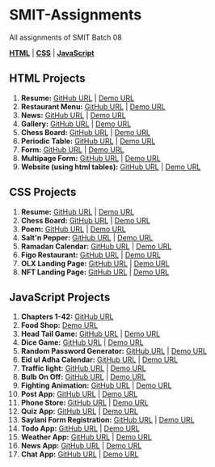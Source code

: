 # SMIT-Assignments

All assignments of SMIT Batch 08


[**HTML**](#html-projects) | [**CSS**](#css-projects) | [**JavaScript**](#javascript-projects)

HTML Projects
-------------

1.  **Resume:** [GitHub URL](https://github.com/fuzail-afsar/smit-assignments/tree/html-cv) | [Demo URL](https://fuzail-resume.netlify.app)
2.  **Restaurant Menu:** [GitHub URL](https://github.com/fuzail-afsar/smit-assignments/tree/html-menu-listing) | [Demo URL](https://restaurant-menu-fuzail.netlify.app)
3.  **News:** [GitHub URL](https://github.com/fuzail-afsar/smit-assignments/tree/html-directory-structure) | [Demo URL](https://news-fuzail.netlify.app/)
4.  **Gallery:** [GitHub URL](https://github.com/fuzail-afsar/smit-assignments/tree/html-gallery) | [Demo URL](https://gallery-fuzail.netlify.app/)
5.  **Chess Board:** [GitHub URL](https://github.com/fuzail-afsar/smit-assignments/tree/html-chess-board) | [Demo URL](https://chess-board-fuzail.netlify.app/)
6.  **Periodic Table:** [GitHub URL](https://github.com/fuzail-afsar/smit-assignments/tree/html-periodic-table) | [Demo URL](https://periodic-table-fuzail.netlify.app/)
7.  **Form:** [GitHub URL](https://github.com/fuzail-afsar/smit-assignments/tree/html-user-info-form) | [Demo URL](https://info-form.netlify.app/)
8.  **Multipage Form:** [GitHub URL](https://github.com/fuzail-afsar/smit-assignments/tree/html-multipage-review-form) | [Demo URL](https://review-steps-form.netlify.app/)
9.  **Website (using html tables):** [GitHub URL](https://github.com/fuzail-afsar/smit-assignments/tree/html-table-website) | [Demo URL](https://fashion-fuzail.netlify.app/)

CSS Projects
------------

1.  **Resume:** [GitHub URL](https://github.com/fuzail-afsar/smit-assignments/tree/css-cv) | [Demo URL](https://fuzail-resume-css.netlify.app/)
2.  **Chess Board:** [GitHub URL](https://github.com/fuzail-afsar/smit-assignments/tree/css-chess-board) | [Demo URL](https://chess-board-fuzail-css.netlify.app/)
3.  **Poem:** [GitHub URL](https://github.com/fuzail-afsar/smit-assignments/tree/css-poem) | [Demo URL](https://ghazal-poetry.netlify.app/)
4.  **Salt'n Pepper:** [GitHub URL](https://github.com/fuzail-afsar/smit-assignments/tree/css-saltn-pepper-restaurant-website) | [Demo URL](https://saltnpepper-restaurant.netlify.app/)
5.  **Ramadan Calendar:** [GitHub URL](https://github.com/fuzail-afsar/smit-assignments/tree/css-ramadan-calendar) | [Demo URL](https://ramadan-calendar-1443.netlify.app/)
6.  **Figo Restaurant:** [GitHub URL](https://github.com/fuzail-afsar/smit-assignments/tree/css-figo-restaurant-website) | [Demo URL](https://figo-fuzail.netlify.app/)
7.  **OLX Landing Page:** [GitHub URL](https://github.com/fuzail-afsar/smit-assignments/tree/css-nft-minions-landing-page) | [Demo URL](https://olx-fuzail.netlify.app/)
8.  **NFT Landing Page:** [GitHub URL](https://github.com/fuzail-afsar/smit-assignments/tree/css-nft-minions-landing-page) | [Demo URL](https://minions-nft.netlify.app/)

JavaScript Projects
-------------------

1.  **Chapters 1-42:** [GitHub URL](https://github.com/fuzail-afsar/smit-assignments/tree/javascript)
2.  **Food Shop:** [Demo URL](https://assignment-6-smit.netlify.app/)
3.  **Head Tail Game:** [GitHub URL](https://github.com/fuzail-afsar/smit-assignments/tree/head-tail-game) | [Demo URL](https://head-tails.netlify.app/)
4.  **Dice Game:** [GitHub URL](https://github.com/fuzail-afsar/smit-assignments/tree/dice-game) | [Demo URL](https://dice-game-fuzail.netlify.app/)
5.  **Random Password Generator:** [GitHub URL](https://github.com/fuzail-afsar/smit-assignments/tree/random-password-generator) | [Demo URL](https://random-password-generator-fuzail.netlify.app/)
6.  **Eid ul Adha Calendar:** [GitHub URL](https://github.com/fuzail-afsar/smit-assignments/tree/eid-ul-adha-calendar) | [Demo URL](https://eid-ul-adha-calendar.netlify.app/)
7.  **Traffic light:** [GitHub URL](https://github.com/fuzail-afsar/smit-assignments/tree/traffic-light) | [Demo URL](https://traffic-signal-fuzail.netlify.app/)
8.  **Bulb On Off:** [GitHub URL](https://github.com/fuzail-afsar/smit-assignments/tree/traffic-light) | [Demo URL](https://bulb-on-off-fuzail.netlify.app/)
9.  **Fighting Animation:** [GitHub URL](https://github.com/fuzail-afsar/smit-assignments/tree/fighting-animation) | [Demo URL](https://fighting-animation.netlify.app/)
10.  **Post App:** [GitHub URL](https://github.com/fuzail-afsar/smit-assignments/tree/javascript-post-app) | [Demo URL](https://postapp-fuzail.netlify.app/)
11.  **Phone Store:** [GitHub URL](https://github.com/fuzail-afsar/smit-assignments/tree/javascript-mobile-phones) | [Demo URL](https://phone-store-fuzail.netlify.app/)
12.  **Quiz App:** [GitHub URL](https://github.com/fuzail-afsar/smit-assignments/tree/javascript-quiz-app) | [Demo URL](https://quiz-app-fuzail.netlify.app/)
13.  **Saylani Form Registration:** [GitHub URL](https://github.com/fuzail-afsar/smit-assignments/tree/javascript-registration-form) | [Demo URL](https://saylani-course-form.netlify.app/)
14.  **Todo App:** [GitHub URL](https://github.com/fuzail-afsar/smit-assignments/tree/javascript-todo-app) | [Demo URL](https://todo-app-fuzail.netlify.app/)
15.  **Weather App:** [GitHub URL](https://github.com/fuzail-afsar/smit-assignments/tree/javascript-weather-app) | [Demo URL](https://world-weather-app-fuzail.netlify.app/)
16.  **News App:** [GitHub URL](https://github.com/fuzail-afsar/smit-assignments/tree/javascript-news-app) | [Demo URL](https://news-app-fuzail.netlify.app/)
17.  **Chat App:** [GitHub URL](https://github.com/fuzail-afsar/smit-assignments/tree/javascript-chat-app) | [Demo URL](https://chat-app-fuzail.netlify.app/)
